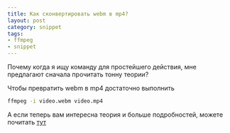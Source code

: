 ```yaml
---
title: Как сконвертировать webm в mp4?
layout: post
category: snippet
tags:
- ffmpeg
- snippet
---
```


Почему когда я ищу команду для простейшего действия, мне предлагают сначала прочитать тонну теории?

Чтобы превратить webm в mp4 достаточно выполнить

```bash
ffmpeg -i video.webm video.mp4
```

А если теперь вам интересна теория и больше подробностей, можете почитать [тут](https://blog.addpipe.com/converting-webm-to-mp4-with-ffmpeg/)